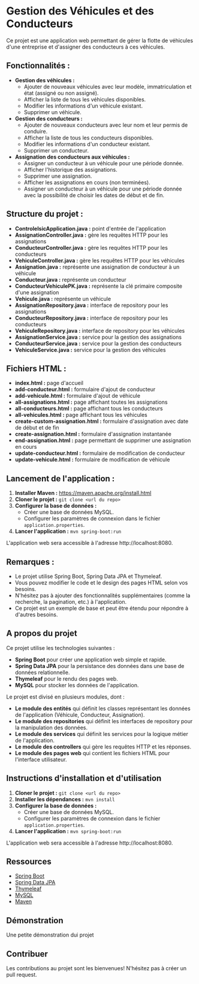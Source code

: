 # Gestion des Véhicules et des Conducteurs

Ce projet est une application web permettant de gérer la flotte de véhicules d'une entreprise et d'assigner des conducteurs à ces véhicules. 

## Fonctionnalités :

- **Gestion des véhicules :**
    - Ajouter de nouveaux véhicules avec leur modèle, immatriculation et état (assigné ou non assigné).
    - Afficher la liste de tous les véhicules disponibles.
    - Modifier les informations d'un véhicule existant.
    - Supprimer un véhicule.
- **Gestion des conducteurs :**
    - Ajouter de nouveaux conducteurs avec leur nom et leur permis de conduire.
    - Afficher la liste de tous les conducteurs disponibles.
    - Modifier les informations d'un conducteur existant.
    - Supprimer un conducteur.
- **Assignation des conducteurs aux véhicules :**
    - Assigner un conducteur à un véhicule pour une période donnée.
    - Afficher l'historique des assignations.
    - Supprimer une assignation.
    - Afficher les assignations en cours (non terminées).
    - Assigner un conducteur à un véhicule pour une période donnée avec la possibilité de choisir les dates de début et de fin.


## Structure du projet :

- **ControleIsicApplication.java :** point d'entrée de l'application
- **AssignationController.java :** gère les requêtes HTTP pour les assignations
- **ConducteurController.java :** gère les requêtes HTTP pour les conducteurs
- **VehiculeController.java :** gère les requêtes HTTP pour les véhicules
- **Assignation.java :** représente une assignation de conducteur à un véhicule
- **Conducteur.java :** représente un conducteur
- **ConducteurVehiculePK.java :** représente la clé primaire composite d'une assignation
- **Vehicule.java :** représente un véhicule
- **AssignationRepository.java :** interface de repository pour les assignations
- **ConducteurRepository.java :** interface de repository pour les conducteurs
- **VehiculeRepository.java :** interface de repository pour les véhicules
- **AssignationService.java :** service pour la gestion des assignations
- **ConducteurService.java :** service pour la gestion des conducteurs
- **VehiculeService.java :** service pour la gestion des véhicules

## Fichiers HTML :

- **index.html :** page d'accueil
- **add-conducteur.html :** formulaire d'ajout de conducteur
- **add-vehicule.html :** formulaire d'ajout de véhicule
- **all-assignations.html :** page affichant toutes les assignations
- **all-conducteurs.html :** page affichant tous les conducteurs
- **all-vehicules.html :** page affichant tous les véhicules
- **create-custom-assignation.html :** formulaire d'assignation avec date de début et de fin
- **create-assignation.html :** formulaire d'assignation instantanée
- **end-assignation.html :** page permettant de supprimer une assignation en cours 
- **update-conducteur.html :** formulaire de modification de conducteur
- **update-vehicule.html :** formulaire de modification de véhicule

## Lancement de l'application :

1. **Installer Maven :** https://maven.apache.org/install.html
2. **Cloner le projet :** `git clone <url du repo>`
3. **Configurer la base de données :**
   - Créer une base de données MySQL.
   - Configurer les paramètres de connexion dans le fichier `application.properties`.
4. **Lancer l'application :** `mvn spring-boot:run`

L'application web sera accessible à l'adresse http://localhost:8080.

## Remarques :

- Le projet utilise Spring Boot, Spring Data JPA et Thymeleaf.
- Vous pouvez modifier le code et le design des pages HTML selon vos besoins.
- N'hésitez pas à ajouter des fonctionnalités supplémentaires (comme la recherche, la pagination, etc.) à l'application.
- Ce projet est un exemple de base et peut être étendu pour répondre à d'autres besoins.


##  A propos du projet

Ce projet utilise les technologies suivantes :

- **Spring Boot** pour créer une application web simple et rapide.
- **Spring Data JPA** pour la persistance des données dans une base de données relationnelle.
- **Thymeleaf** pour le rendu des pages web.
- **MySQL** pour stocker les données de l'application.

Le projet est divisé en plusieurs modules, dont :

- **Le module des entités** qui définit les classes représentant les données de l'application (Véhicule, Conducteur, Assignation).
- **Le module des repositories** qui définit les interfaces de repository pour la manipulation des données.
- **Le module des services** qui définit les services pour la logique métier de l'application.
- **Le module des controllers** qui gère les requêtes HTTP et les réponses.
- **Le module des pages web** qui contient les fichiers HTML pour l'interface utilisateur.

## Instructions d'installation et d'utilisation

1. **Cloner le projet :** `git clone <url du repo>`
2. **Installer les dépendances :** `mvn install`
3. **Configurer la base de données :**
    - Créer une base de données MySQL.
    - Configurer les paramètres de connexion dans le fichier `application.properties`.
4. **Lancer l'application :** `mvn spring-boot:run`

L'application web sera accessible à l'adresse http://localhost:8080.

##  Ressources
- [Spring Boot](https://spring.io/projects/spring-boot/)
- [Spring Data JPA](https://spring.io/projects/spring-data-jpa)
- [Thymeleaf](https://www.thymeleaf.org/)
- [MySQL](https://www.mysql.com/)
- [Maven](https://maven.apache.org/)

##  Démonstration
Une petite démonstration dui projet



##  Contribuer
Les contributions au projet sont les bienvenues! N'hésitez pas à créer un pull request.
